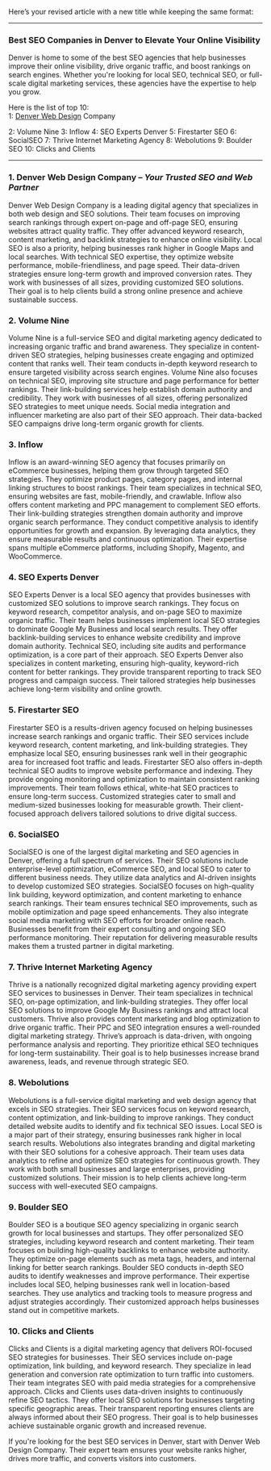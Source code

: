 Here’s your revised article with a new title while keeping the same format:  

---

### **Best SEO Companies in Denver to Elevate Your Online Visibility**  

Denver is home to some of the best SEO agencies that help businesses improve their online visibility, drive organic traffic, and boost rankings on search engines. Whether you're looking for local SEO, technical SEO, or full-scale digital marketing services, these agencies have the expertise to help you grow.  

Here is the list of top 10:  
1: [Denver Web Design](https://denverwebdesigncompany.us/) Company

2: Volume Nine
3: Inflow
4: SEO Experts Denver
5: Firestarter SEO
6: SocialSEO
7: Thrive Internet Marketing Agency
8: Webolutions
9: Boulder SEO
10: Clicks and Clients

---

### **1. Denver Web Design Company** – *Your Trusted SEO and Web Partner*  
Denver Web Design Company is a leading digital agency that specializes in both web design and SEO solutions. Their team focuses on improving search rankings through expert on-page and off-page SEO, ensuring websites attract quality traffic. They offer advanced keyword research, content marketing, and backlink strategies to enhance online visibility. Local SEO is also a priority, helping businesses rank higher in Google Maps and local searches. With technical SEO expertise, they optimize website performance, mobile-friendliness, and page speed. Their data-driven strategies ensure long-term growth and improved conversion rates. They work with businesses of all sizes, providing customized SEO solutions. Their goal is to help clients build a strong online presence and achieve sustainable success.  

### **2. Volume Nine**  
Volume Nine is a full-service SEO and digital marketing agency dedicated to increasing organic traffic and brand awareness. They specialize in content-driven SEO strategies, helping businesses create engaging and optimized content that ranks well. Their team conducts in-depth keyword research to ensure targeted visibility across search engines. Volume Nine also focuses on technical SEO, improving site structure and page performance for better rankings. Their link-building services help establish domain authority and credibility. They work with businesses of all sizes, offering personalized SEO strategies to meet unique needs. Social media integration and influencer marketing are also part of their SEO approach. Their data-backed SEO campaigns drive long-term organic growth for clients.  

### **3. Inflow**  
Inflow is an award-winning SEO agency that focuses primarily on eCommerce businesses, helping them grow through targeted SEO strategies. They optimize product pages, category pages, and internal linking structures to boost rankings. Their team specializes in technical SEO, ensuring websites are fast, mobile-friendly, and crawlable. Inflow also offers content marketing and PPC management to complement SEO efforts. Their link-building strategies strengthen domain authority and improve organic search performance. They conduct competitive analysis to identify opportunities for growth and expansion. By leveraging data analytics, they ensure measurable results and continuous optimization. Their expertise spans multiple eCommerce platforms, including Shopify, Magento, and WooCommerce.  

### **4. SEO Experts Denver**  
SEO Experts Denver is a local SEO agency that provides businesses with customized SEO solutions to improve search rankings. They focus on keyword research, competitor analysis, and on-page SEO to maximize organic traffic. Their team helps businesses implement local SEO strategies to dominate Google My Business and local search results. They offer backlink-building services to enhance website credibility and improve domain authority. Technical SEO, including site audits and performance optimization, is a core part of their approach. SEO Experts Denver also specializes in content marketing, ensuring high-quality, keyword-rich content for better rankings. They provide transparent reporting to track SEO progress and campaign success. Their tailored strategies help businesses achieve long-term visibility and online growth.  

### **5. Firestarter SEO**  
Firestarter SEO is a results-driven agency focused on helping businesses increase search rankings and organic traffic. Their SEO services include keyword research, content marketing, and link-building strategies. They emphasize local SEO, ensuring businesses rank well in their geographic area for increased foot traffic and leads. Firestarter SEO also offers in-depth technical SEO audits to improve website performance and indexing. They provide ongoing monitoring and optimization to maintain consistent ranking improvements. Their team follows ethical, white-hat SEO practices to ensure long-term success. Customized strategies cater to small and medium-sized businesses looking for measurable growth. Their client-focused approach delivers tailored solutions to drive digital success.  

### **6. SocialSEO**  
SocialSEO is one of the largest digital marketing and SEO agencies in Denver, offering a full spectrum of services. Their SEO solutions include enterprise-level optimization, eCommerce SEO, and local SEO to cater to different business needs. They utilize data analytics and AI-driven insights to develop customized SEO strategies. SocialSEO focuses on high-quality link building, keyword optimization, and content marketing to enhance search rankings. Their team ensures technical SEO improvements, such as mobile optimization and page speed enhancements. They also integrate social media marketing with SEO efforts for broader online reach. Businesses benefit from their expert consulting and ongoing SEO performance monitoring. Their reputation for delivering measurable results makes them a trusted partner in digital marketing.  

### **7. Thrive Internet Marketing Agency**  
Thrive is a nationally recognized digital marketing agency providing expert SEO services to businesses in Denver. Their team specializes in technical SEO, on-page optimization, and link-building strategies. They offer local SEO solutions to improve Google My Business rankings and attract local customers. Thrive also provides content marketing and blog optimization to drive organic traffic. Their PPC and SEO integration ensures a well-rounded digital marketing strategy. Thrive’s approach is data-driven, with ongoing performance analysis and reporting. They prioritize ethical SEO techniques for long-term sustainability. Their goal is to help businesses increase brand awareness, leads, and revenue through strategic SEO.  

### **8. Webolutions**  
Webolutions is a full-service digital marketing and web design agency that excels in SEO strategies. Their SEO services focus on keyword research, content optimization, and link-building to improve rankings. They conduct detailed website audits to identify and fix technical SEO issues. Local SEO is a major part of their strategy, ensuring businesses rank higher in local search results. Webolutions also integrates branding and digital marketing with their SEO solutions for a cohesive approach. Their team uses data analytics to refine and optimize SEO strategies for continuous growth. They work with both small businesses and large enterprises, providing customized solutions. Their mission is to help clients achieve long-term success with well-executed SEO campaigns.  

### **9. Boulder SEO**  
Boulder SEO is a boutique SEO agency specializing in organic search growth for local businesses and startups. They offer personalized SEO strategies, including keyword research and content marketing. Their team focuses on building high-quality backlinks to enhance website authority. They optimize on-page elements such as meta tags, headers, and internal linking for better search rankings. Boulder SEO conducts in-depth SEO audits to identify weaknesses and improve performance. Their expertise includes local SEO, helping businesses rank well in location-based searches. They use analytics and tracking tools to measure progress and adjust strategies accordingly. Their customized approach helps businesses stand out in competitive markets.  

### **10. Clicks and Clients**  
Clicks and Clients is a digital marketing agency that delivers ROI-focused SEO strategies for businesses. Their SEO services include on-page optimization, link building, and keyword research. They specialize in lead generation and conversion rate optimization to turn traffic into customers. Their team integrates SEO with paid media strategies for a comprehensive approach. Clicks and Clients uses data-driven insights to continuously refine SEO tactics. They offer local SEO solutions for businesses targeting specific geographic areas. Their transparent reporting ensures clients are always informed about their SEO progress. Their goal is to help businesses achieve sustainable organic growth and increased revenue.  

If you're looking for the best SEO services in Denver, start with Denver Web Design Company. Their expert team ensures your website ranks higher, drives more traffic, and converts visitors into customers.  

